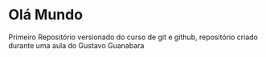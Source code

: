 # Olá Mundo
 Primeiro Repositório versionado  do curso de git e github, repositório criado durante uma aula do Gustavo Guanabara
 
